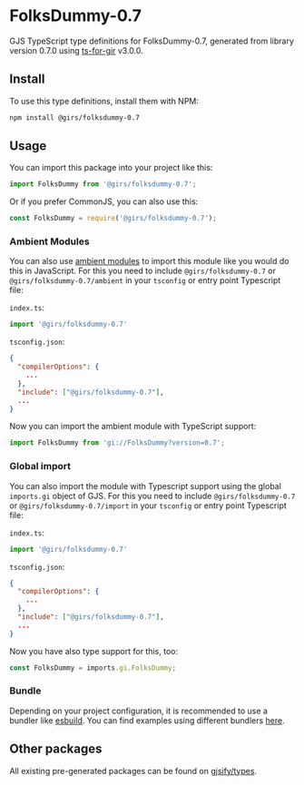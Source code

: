 
# FolksDummy-0.7

GJS TypeScript type definitions for FolksDummy-0.7, generated from library version 0.7.0 using [ts-for-gir](https://github.com/gjsify/ts-for-gir) v3.0.0.


## Install

To use this type definitions, install them with NPM:
```bash
npm install @girs/folksdummy-0.7
```

## Usage

You can import this package into your project like this:
```ts
import FolksDummy from '@girs/folksdummy-0.7';
```

Or if you prefer CommonJS, you can also use this:
```ts
const FolksDummy = require('@girs/folksdummy-0.7');
```

### Ambient Modules

You can also use [ambient modules](https://github.com/gjsify/ts-for-gir/tree/main/packages/cli#ambient-modules) to import this module like you would do this in JavaScript.
For this you need to include `@girs/folksdummy-0.7` or `@girs/folksdummy-0.7/ambient` in your `tsconfig` or entry point Typescript file:

`index.ts`:
```ts
import '@girs/folksdummy-0.7'
```

`tsconfig.json`:
```json
{
  "compilerOptions": {
    ...
  },
  "include": ["@girs/folksdummy-0.7"],
  ...
}
```

Now you can import the ambient module with TypeScript support: 

```ts
import FolksDummy from 'gi://FolksDummy?version=0.7';
```

### Global import

You can also import the module with Typescript support using the global `imports.gi` object of GJS.
For this you need to include `@girs/folksdummy-0.7` or `@girs/folksdummy-0.7/import` in your `tsconfig` or entry point Typescript file:

`index.ts`:
```ts
import '@girs/folksdummy-0.7'
```

`tsconfig.json`:
```json
{
  "compilerOptions": {
    ...
  },
  "include": ["@girs/folksdummy-0.7"],
  ...
}
```

Now you have also type support for this, too:

```ts
const FolksDummy = imports.gi.FolksDummy;
```

### Bundle

Depending on your project configuration, it is recommended to use a bundler like [esbuild](https://esbuild.github.io/). You can find examples using different bundlers [here](https://github.com/gjsify/ts-for-gir/tree/main/examples).

## Other packages

All existing pre-generated packages can be found on [gjsify/types](https://github.com/gjsify/types).


